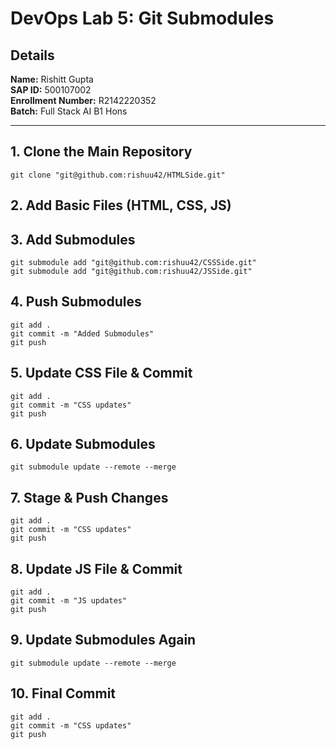 # DevOps Lab 5: Git Submodules  

## Details  
**Name:** Rishitt Gupta  
**SAP ID:** 500107002  
**Enrollment Number:** R2142220352  
**Batch:** Full Stack AI B1 Hons  

---  

## 1. Clone the Main Repository  
```
git clone "git@github.com:rishuu42/HTMLSide.git"
```  

## 2. Add Basic Files (HTML, CSS, JS)  

## 3. Add Submodules  
```
git submodule add "git@github.com:rishuu42/CSSSide.git"  
git submodule add "git@github.com:rishuu42/JSSide.git"  
```  

## 4. Push Submodules  
```
git add .  
git commit -m "Added Submodules"  
git push  
```  

## 5. Update CSS File & Commit  
```
git add .  
git commit -m "CSS updates"  
git push  
```  

## 6. Update Submodules  
```
git submodule update --remote --merge  
```  

## 7. Stage & Push Changes  
```
git add .  
git commit -m "CSS updates"  
git push  
```  

## 8. Update JS File & Commit  
```
git add .  
git commit -m "JS updates"  
git push  
```  

## 9. Update Submodules Again  
```
git submodule update --remote --merge  
```  

## 10. Final Commit  
```
git add .  
git commit -m "CSS updates"  
git push  
``` 
